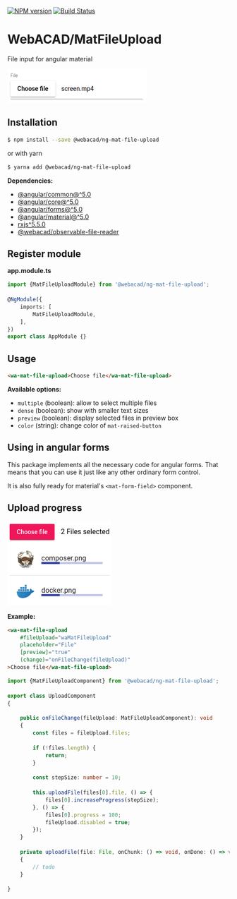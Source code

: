 [![NPM version](https://img.shields.io/npm/v/@webacad/ng-mat-file-upload.svg?style=flat-square)](https://www.npmjs.com/package/@webacad/ng-mat-file-upload)
[![Build Status](https://img.shields.io/travis/Web-ACAD/ng-mat-file-upload.svg?style=flat-square)](https://travis-ci.org/Web-ACAD/ng-mat-file-upload)

# WebACAD/MatFileUpload

File input for angular material

![default style](./docs/default.png)

## Installation

```bash
$ npm install --save @webacad/ng-mat-file-upload
```

or with yarn

```bash
$ yarna add @webacad/ng-mat-file-upload
```

**Dependencies:**

* [@angular/common@^5.0](https://www.npmjs.com/package/@angular/common)
* [@angular/core@^5.0](https://www.npmjs.com/package/@angular/core)
* [@angular/forms@^5.0](https://www.npmjs.com/package/@angular/forms)
* [@angular/material@^5.0](https://github.com/angular/material2/tree/5.2.5)
* [rxjs^5.5.0](https://github.com/ReactiveX/rxjs/tree/5.5.11)
* [@webacad/observable-file-reader](https://github.com/Web-ACAD/observable-file-reader)

## Register module

**app.module.ts**

```typescript
import {MatFileUploadModule} from '@webacad/ng-mat-file-upload';

@NgModule({
    imports: [
        MatFileUploadModule,
    ],
})
export class AppModule {}
```

## Usage

```html
<wa-mat-file-upload>Choose file</wa-mat-file-upload>
```

**Available options:**

* `multiple` (boolean): allow to select multiple files
* `dense` (boolean): show with smaller text sizes
* `preview` (boolean): display selected files in preview box
* `color` (string): change color of `mat-raised-button`

## Using in angular forms

This package implements all the necessary code for angular forms. That means that you can use it just like any other 
ordinary form control.

It is also fully ready for material's `<mat-form-field>` component.

## Upload progress

![upload progress](./docs/upload-progress.png)

**Example:**

```html
<wa-mat-file-upload
    #fileUpload="waMatFileUpload"
    placeholder="File"
    [preview]="true"
    (change)="onFileChange(fileUpload)"
>Choose file</wa-mat-file-upload>
```

```typescript
import {MatFileUploadComponent} from '@webacad/ng-mat-file-upload';

export class UploadComponent
{
    
    public onFileChange(fileUpload: MatFileUploadComponent): void
    {
        const files = fileUpload.files;
        
        if (!files.length) {
            return;
        }
        
        const stepSize: number = 10;
        
        this.uploadFile(files[0].file, () => {
            files[0].increaseProgress(stepSize);
        }, () => {
            files[0].progress = 100;
            fileUpload.disabled = true;
        });
    }
    
    private uploadFile(file: File, onChunk: () => void, onDone: () => void): void
    {
        // todo
    }
    
}
```
